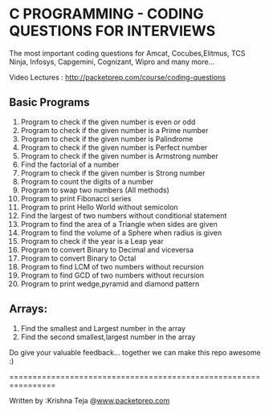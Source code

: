 C PROGRAMMING - CODING QUESTIONS FOR INTERVIEWS 
=========

The most important coding questions for Amcat, Cocubes,Elitmus, TCS Ninja, Infosys, Capgemini, Cognizant, Wipro and many more...<br>


Video Lectures : http://packetprep.com/course/coding-questions

Basic Programs
--------
1. Program to check if the given number is even or odd
2. Program to check if the given number is a Prime number
3. Program to check if the given number is Palindrome
4. Program to check if the given number is Perfect number
5. Program to check if the given number is Armstrong number
6. Find the factorial of a number
7. Program to check if the given number is Strong number
8. Program to count the digits of a number
9. Program to swap two numbers (All methods)
10. Program to print Fibonacci series
11. Program to print Hello World without semicolon
12. Find the largest of two numbers without conditional statement
13. Program to find the area of a Triangle when sides are given
14. Program to find the volume of a Sphere when radius is given
15. Program to check if the year is a Leap year
16. Program to convert Binary to Decimal and viceversa 
17. Program to convert Binary to Octal 
18. Program to find LCM of two numbers without recursion
19. Program to find GCD of two numbers without recursion
20. Program to print wedge,pyramid and diamond pattern


Arrays:
----------------
1. Find the smallest and Largest number in the array
2. Find the second smallest,largest number in the array


Do give your valuable feedback... together we can make this repo awesome :)
 


================================================================

Written by :Krishna Teja @www.packetprep.com 








